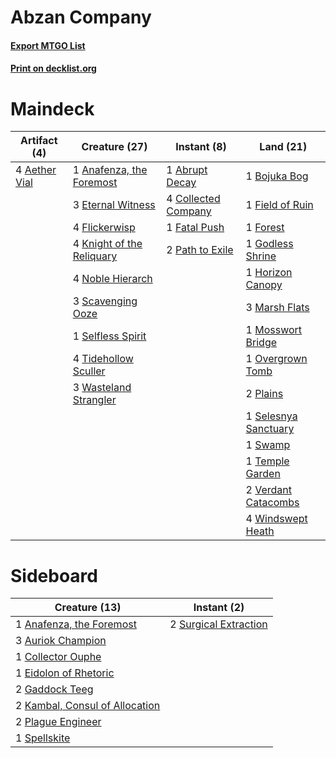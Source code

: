 # Abzan Company

#### [Export MTGO List](../collection/Abzan%20Company/Abzan%20Company.txt)
#### [Print on decklist.org](http://decklist.org/?deckmain=1%09Abrupt%20Decay%0A4%09Aether%20Vial%0A1%09Anafenza,%20the%20Foremost%0A1%09Bojuka%20Bog%0A4%09Collected%20Company%0A3%09Eternal%20Witness%0A1%09Fatal%20Push%0A1%09Field%20of%20Ruin%0A4%09Flickerwisp%0A1%09Forest%0A1%09Godless%20Shrine%0A1%09Horizon%20Canopy%0A4%09Knight%20of%20the%20Reliquary%0A3%09Marsh%20Flats%0A1%09Mosswort%20Bridge%0A4%09Noble%20Hierarch%0A1%09Overgrown%20Tomb%0A2%09Path%20to%20Exile%0A2%09Plains%0A3%09Scavenging%20Ooze%0A1%09Selesnya%20Sanctuary%0A1%09Selfless%20Spirit%0A1%09Swamp%0A1%09Temple%20Garden%0A4%09Tidehollow%20Sculler%0A2%09Verdant%20Catacombs%0A3%09Wasteland%20Strangler%0A4%09Windswept%20Heath&deckside=1%09Anafenza,%20the%20Foremost%0A3%09Auriok%20Champion%0A1%09Collector%20Ouphe%0A1%09Eidolon%20of%20Rhetoric%0A2%09Gaddock%20Teeg%0A2%09Kambal,%20Consul%20of%20Allocation%0A2%09Plague%20Engineer%0A1%09Spellskite%0A2%09Surgical%20Extraction)
# Maindeck

|                                     Artifact (4)                                      |                                           Creature (27)                                            |                                         Instant (8)                                          |                                           Land (21)                                           |
|---------------------------------------------------------------------------------------|----------------------------------------------------------------------------------------------------|----------------------------------------------------------------------------------------------|-----------------------------------------------------------------------------------------------|
|4 [Aether Vial](http://gatherer.wizards.com/Pages/Card/Details.aspx?multiverseid=48146)|1 [Anafenza, the Foremost](http://gatherer.wizards.com/Pages/Card/Details.aspx?multiverseid=386476) |1 [Abrupt Decay](http://gatherer.wizards.com/Pages/Card/Details.aspx?multiverseid=456061)     |1 [Bojuka Bog](http://gatherer.wizards.com/Pages/Card/Details.aspx?multiverseid=376269)        |
|                                                                                       |3 [Eternal Witness](http://gatherer.wizards.com/Pages/Card/Details.aspx?multiverseid=51628)         |4 [Collected Company](http://gatherer.wizards.com/Pages/Card/Details.aspx?multiverseid=394519)|1 [Field of Ruin](http://gatherer.wizards.com/Pages/Card/Details.aspx?multiverseid=435415)     |
|                                                                                       |4 [Flickerwisp](http://gatherer.wizards.com/Pages/Card/Details.aspx?multiverseid=376338)            |1 [Fatal Push](http://gatherer.wizards.com/Pages/Card/Details.aspx?multiverseid=423724)       |1 [Forest](http://gatherer.wizards.com/Pages/Card/Details.aspx?multiverseid=439860)            |
|                                                                                       |4 [Knight of the Reliquary](http://gatherer.wizards.com/Pages/Card/Details.aspx?multiverseid=189145)|2 [Path to Exile](http://gatherer.wizards.com/Pages/Card/Details.aspx?multiverseid=220511)    |1 [Godless Shrine](http://gatherer.wizards.com/Pages/Card/Details.aspx?multiverseid=405099)    |
|                                                                                       |4 [Noble Hierarch](http://gatherer.wizards.com/Pages/Card/Details.aspx?multiverseid=179434)         |                                                                                              |1 [Horizon Canopy](http://gatherer.wizards.com/Pages/Card/Details.aspx?multiverseid=409571)    |
|                                                                                       |3 [Scavenging Ooze](http://gatherer.wizards.com/Pages/Card/Details.aspx?multiverseid=420783)        |                                                                                              |3 [Marsh Flats](http://gatherer.wizards.com/Pages/Card/Details.aspx?multiverseid=405101)       |
|                                                                                       |1 [Selfless Spirit](http://gatherer.wizards.com/Pages/Card/Details.aspx?multiverseid=414332)        |                                                                                              |1 [Mosswort Bridge](http://gatherer.wizards.com/Pages/Card/Details.aspx?multiverseid=220570)   |
|                                                                                       |4 [Tidehollow Sculler](http://gatherer.wizards.com/Pages/Card/Details.aspx?multiverseid=175054)     |                                                                                              |1 [Overgrown Tomb](http://gatherer.wizards.com/Pages/Card/Details.aspx?multiverseid=405103)    |
|                                                                                       |3 [Wasteland Strangler](http://gatherer.wizards.com/Pages/Card/Details.aspx?multiverseid=402096)    |                                                                                              |2 [Plains](http://gatherer.wizards.com/Pages/Card/Details.aspx?multiverseid=439856)            |
|                                                                                       |                                                                                                    |                                                                                              |1 [Selesnya Sanctuary](http://gatherer.wizards.com/Pages/Card/Details.aspx?multiverseid=376492)|
|                                                                                       |                                                                                                    |                                                                                              |1 [Swamp](http://gatherer.wizards.com/Pages/Card/Details.aspx?multiverseid=439858)             |
|                                                                                       |                                                                                                    |                                                                                              |1 [Temple Garden](http://gatherer.wizards.com/Pages/Card/Details.aspx?multiverseid=405112)     |
|                                                                                       |                                                                                                    |                                                                                              |2 [Verdant Catacombs](http://gatherer.wizards.com/Pages/Card/Details.aspx?multiverseid=405113) |
|                                                                                       |                                                                                                    |                                                                                              |4 [Windswept Heath](http://gatherer.wizards.com/Pages/Card/Details.aspx?multiverseid=405115)   |


# Sideboard

|                                              Creature (13)                                              |                                          Instant (2)                                           |
|---------------------------------------------------------------------------------------------------------|------------------------------------------------------------------------------------------------|
|1 [Anafenza, the Foremost](http://gatherer.wizards.com/Pages/Card/Details.aspx?multiverseid=386476)      |2 [Surgical Extraction](http://gatherer.wizards.com/Pages/Card/Details.aspx?multiverseid=397706)|
|3 [Auriok Champion](http://gatherer.wizards.com/Pages/Card/Details.aspx?multiverseid=72921)              |                                                                                                |
|1 [Collector Ouphe](http://gatherer.wizards.com/Pages/Card/Details.aspx?multiverseid=464107)             |                                                                                                |
|1 [Eidolon of Rhetoric](http://gatherer.wizards.com/Pages/Card/Details.aspx?multiverseid=380409)         |                                                                                                |
|2 [Gaddock Teeg](http://gatherer.wizards.com/Pages/Card/Details.aspx?multiverseid=140188)                |                                                                                                |
|2 [Kambal, Consul of Allocation](http://gatherer.wizards.com/Pages/Card/Details.aspx?multiverseid=417756)|                                                                                                |
|2 [Plague Engineer](http://gatherer.wizards.com/Pages/Card/Details.aspx?multiverseid=464049)             |                                                                                                |
|1 [Spellskite](http://gatherer.wizards.com/Pages/Card/Details.aspx?multiverseid=397743)                  |                                                                                                |

